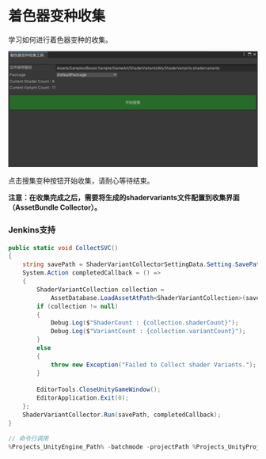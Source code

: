 # 着色器变种收集

学习如何进行着色器变种的收集。

![image](./Image/ShaderVariantCollector-img1.jpg)

点击搜集变种按钮开始收集，请耐心等待结束。

**注意：在收集完成之后，需要将生成的shadervariants文件配置到收集界面（AssetBundle Collector）。**

### Jenkins支持

```csharp
public static void CollectSVC()
{
    string savePath = ShaderVariantCollectorSettingData.Setting.SavePath;  
    System.Action completedCallback = () =>
    {
        ShaderVariantCollection collection =
            AssetDatabase.LoadAssetAtPath<ShaderVariantCollection>(savePath);
        if (collection != null)
        {
            Debug.Log($"ShaderCount : {collection.shaderCount}");
            Debug.Log($"VariantCount : {collection.variantCount}");
        }
        else
        {
            throw new Exception("Failed to Collect shader Variants.");
        }
        
        EditorTools.CloseUnityGameWindow();
        EditorApplication.Exit(0);
    };
    ShaderVariantCollector.Run(savePath, completedCallback);
}
```

```csharp
// 命令行调用
%Projects_UnityEngine_Path% -batchmode -projectPath %Projects_UnityProject_Path% -executeMethod ET.CIHelper.CollectSVC -logFile %Projects_UnityProject_Path%/Logs/CIBuildSVC.log
```
